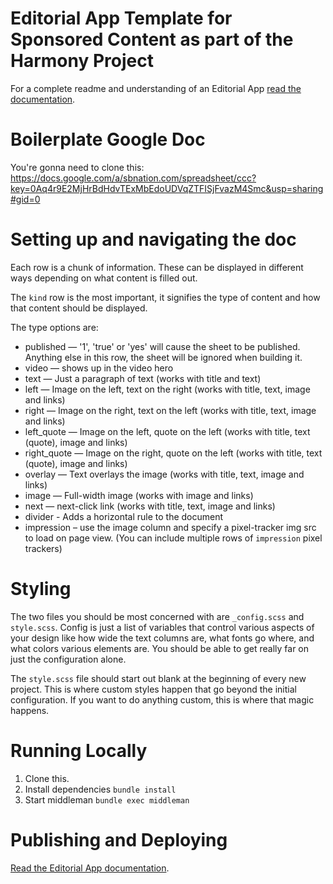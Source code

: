 # Editorial App Template for Sponsored Content as part of the Harmony Project

For a complete readme and understanding of an Editorial App [read the documentation](https://github.com/voxmedia/411/wiki/Editorial-App-&-Google-Docs-Integration).

# Boilerplate Google Doc

You're gonna need to clone this: https://docs.google.com/a/sbnation.com/spreadsheet/ccc?key=0Aq4r9E2MjHrBdHdvTExMbEdoUDVqZTFISjFvazM4Smc&usp=sharing#gid=0

# Setting up and navigating the doc

Each row is a chunk of information. These can be displayed in different ways depending on what content is filled out.

The `kind` row is the most important, it signifies the type of content and how that content should be displayed.

The type options are:

* published — '1', 'true' or 'yes' will cause the sheet to be published. Anything else in this row, the sheet will be ignored when building it.
* video — shows up in the video hero
* text — Just a paragraph of text (works with title and text)
* left — Image on the left, text on the right (works with title, text, image and links)
* right — Image on the right, text on the left (works with title, text, image and links)
* left_quote — Image on the left, quote on the left (works with title, text (quote), image and links)
* right_quote — Image on the right, quote on the left (works with title, text (quote), image and links)
* overlay — Text overlays the image (works with title, text, image and links)
* image — Full-width image (works with image and links)
* next — next-click link (works with title, text, image and links)
* divider - Adds a horizontal rule to the document
* impression – use the image column and specify a pixel-tracker img src to load on page view. (You can include multiple rows of `impression` pixel trackers)

# Styling

The two files you should be most concerned with are `_config.scss` and `style.scss`. Config is just a list of variables that control various aspects of your design like how wide the text columns are, what fonts go where, and what colors various elements are. You should be able to get really far on just the configuration alone.

The `style.scss` file should start out blank at the beginning of every new project. This is where custom styles happen that go beyond the initial configuration. If you want to do anything custom, this is where that magic happens.


# Running Locally

1. Clone this.
2. Install dependencies `bundle install`
3. Start middleman `bundle exec middleman`

# Publishing and Deploying

[Read the Editorial App documentation](https://github.com/voxmedia/411/wiki/Editorial-App-&-Google-Docs-Integration).